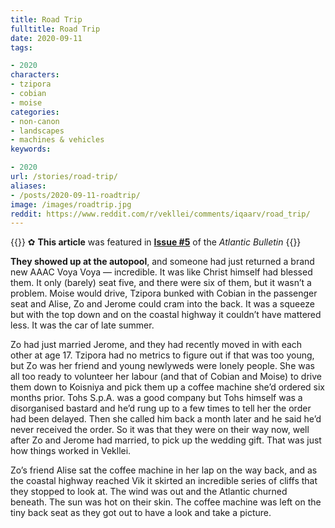 ```yaml
---
title: Road Trip
fulltitle: Road Trip
date: 2020-09-11
tags:

- 2020
characters:
- tzipora
- cobian
- moise
categories:
- non-canon
- landscapes
- machines & vehicles
keywords:

- 2020
url: /stories/road-trip/
aliases:
- /posts/2020-09-11-roadtrip/
image: /images/roadtrip.jpg
reddit: https://www.reddit.com/r/vekllei/comments/iqaarv/road_trip/
---
```

{{<note story>}}
✿ **This article** was featured in [**Issue #5**](/news/bulletin/2020/5) of the *Atlantic Bulletin*
{{</note>}}

**They showed up at the autopool**, and someone had just returned a brand new AAAC Voya Voya — incredible. It was like Christ himself had blessed them. It only (barely) seat five, and there were six of them, but it wasn’t a problem. Moise would drive, Tzipora bunked with Cobian in the passenger seat and Alise, Zo and Jerome could cram into the back. It was a squeeze but with the top down and on the coastal highway it couldn’t have mattered less. It was the car of late summer.

Zo had just married Jerome, and they had recently moved in with each other at age 17. Tzipora had no metrics to figure out if that was too young, but Zo was her friend and young newlyweds were lonely people. She was all too ready to volunteer her labour (and that of Cobian and Moise) to drive them down to Koisniya and pick them up a coffee machine she’d ordered six months prior. Tohs S.p.A. was a good company but Tohs himself was a disorganised bastard and he’d rung up to a few times to tell her the order had been delayed. Then she called him back a month later and he said he’d never received the order. So it was that they were on their way now, well after Zo and Jerome had married, to pick up the wedding gift. That was just how things worked in Vekllei.

Zo’s friend Alise sat the coffee machine in her lap on the way back, and as the coastal highway reached Vik it skirted an incredible series of cliffs that they stopped to look at. The wind was out and the Atlantic churned beneath. The sun was hot on their skin. The coffee machine was left on the tiny back seat as they got out to have a look and take a picture.
